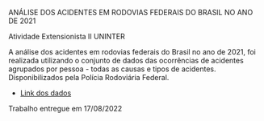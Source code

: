 ANÁLISE DOS ACIDENTES EM RODOVIAS FEDERAIS DO BRASIL NO ANO DE 2021

Atividade Extensionista II UNINTER

A análise dos acidentes em rodovias federais do Brasil no ano de 2021, foi realizada 
utilizando o conjunto de dados das ocorrências de acidentes agrupados por pessoa -
todas as causas e tipos de acidentes. Disponibilizados pela Polícia Rodoviária 
Federal. 

- [Link dos dados]([https://docs.github.com/pt](https://www.gov.br/prf/pt-br/acesso-a-informacao/dados-abertos/dados-abertos-acidentes)https://www.gov.br/prf/pt-br/acesso-a-informacao/dados-abertos/dados-abertos-acidentes)


Trabalho entregue em 17/08/2022
